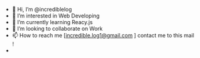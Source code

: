 - 👋 Hi, I’m @incrediblelog
- 👀 I’m interested in Web Developing
- 🌱 I’m currently learning Reacy.js
- 💞️ I’m looking to collaborate on Work 
- 📫 How to reach me [incredible.log1@gmail.com ] contact me to this mail !
- 

<!---
incrediblelog/incrediblelog is a ✨ special ✨ repository because its `README.md` (this file) appears on your GitHub profile.
You can click the Preview link to take a look at your changes.
--->

